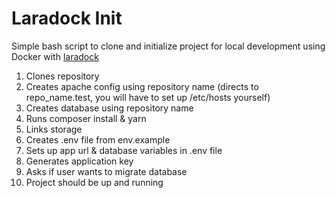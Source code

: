 # Laradock Init

Simple bash script to clone and initialize project for local development using Docker with [laradock](https://github.com/laradock/laradock)

1. Clones repository
2. Creates apache config using repository name (directs to repo_name.test, you will have to set up /etc/hosts yourself)
3. Creates database using repository name
4. Runs composer install & yarn
5. Links storage
6. Creates .env file from env.example
7. Sets up app url & database variables in .env file
8. Generates application key
9. Asks if user wants to migrate database
10. Project should be up and running
